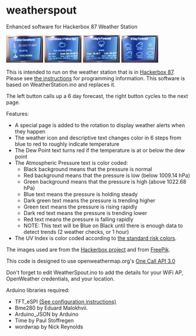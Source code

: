 # weatherspout
Enhanced software for Hackerbox 87 Weather Station

![pic1](/pics/pic1.jpg) ![pic2](/pics/pic2.jpg) ![pic3](/pics/pic3.jpg) ![pic4](/pics/pic4.jpg)

This is intended to run on the weather station that is in [Hackerbox 87](https://hackerboxes.com/products/hackerbox-0087-picow). Please see [the instructions](https://www.instructables.com/HackerBox-0087-Picow/) for programming information. This software is based on WeatherStation.ino and replaces it.

The left button calls up a 6 day forecast, the right button cycles to the next page.

Features:
  * A special page is added to the rotation to display weather alerts when they happen
  * The weather icon and descriptive text changes color in 6 steps from blue to red to roughly indicate temperature
  * The Dew Point text turns red if the temperature is at or below the dew point
  * The Atmospheric Pressure text is color coded:
    * Black background means that the pressure is normal
    * Red background means that the pressure is low (below 1009.14 hPa)
    * Green background means that the pressure is high (above 1022.68 hPa)
    * Blue text means the pressure is holding steady
    * Dark green text means the pressure is trending higher
    * Green text means the pressure is rising rapidly
    * Dark red text means the pressure is trending lower
    * Red text means the pressure is falling rapidly
    * NOTE: This text will be Blue on Black until there is enough data to detect trends (2 weather checks, or 1 hour)
  * The UV Index is color coded according to [the standard risk colors](https://www.epa.gov/sunsafety/uv-index-scale-0).

The images used are from the [Hackerbox project](https://www.instructables.com/HackerBox-0087-Picow/) and from [FreePik](https://www.freepikcompany.com/).

This code is designed to use openweathermap.org's [One Call API 3.0](https://openweathermap.org/api/one-call-3)

Don't forget to edit WeatherSpout.ino to add the details for your WiFi AP, OpenWeather credentials, and your location.

Arduino libraries required:

 * TFT_eSPI [(See configuration instructions)](https://hackerboxes.com/products/hackerbox-0087-picow)
 * Bme280 by Eduard Malokhvii.
 * Arduino_JSON by Arduino
 * Time by Paul Stoffregen
 * wordwrap by Nick Reynolds
